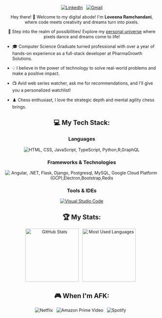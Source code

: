 <div align="center">

  [![LinkedIn](https://skillicons.dev/icons?i=linkedin)](https://www.linkedin.com/in/loveenaramchandani/) &nbsp;
  [![Gmail](https://skillicons.dev/icons?i=gmail)](mailto:loveenaramchandani53@gmail.com?subject=Hello%20Loveena,%20From%20Github)
  
  Hey there! 👋 Welcome to my digital abode! I'm <b>Loveena Ramchandani</b>, where code meets creativity and dreams turn into pixels.

  🚀 Step into the realm of possibilities! Explore my [personal universe](https://loveena-portfolio.vercel.app/) where pixels dance and dreams come to life!
</div>


- 🎓 Computer Science Graduate turned professional with over a year of hands-on experience as a full-stack developer at PharmaGrowth Solutions.

- 💡 I believe in the power of technology to solve real-world problems and make a positive impact.

- 📺 Avid web series watcher, ask me for recommendations, and I'll give you a personalized watchlist!

- ♟️ Chess enthusiast, I love the strategic depth and mental agility chess brings.

<div align="center">

 ##   💻 My Tech Stack:

### Languages

![ HTML, CSS, JavaScript, TypeScript, Python,R,GraphQL](https://skillicons.dev/icons?i=html,css,js,ts,python,r,graphql)

### Frameworks & Technologies

![ Angular, .NET, Flask, Django, Postgresql, MySQL, Google Cloud Platform (GCP),Electron,Bootstrap,Redis](https://skillicons.dev/icons?i=angular,dotnet,flask,django,postgresql,mysql,gcp,electron,bootstrap,redis)

### Tools & IDEs

[![Visual Studio Code](https://skillicons.dev/icons?i=vscode)](#)

## 🏆 My Stats:

<p>
    <img height=175 alt="GitHub Stats" src="https://github-readme-stats.vercel.app/api?username=Loveena28&show_icons=true&count_private=true&theme=dark" />&nbsp;&nbsp;
    <img height=175 alt="Most Used Languages" src="https://github-readme-stats.vercel.app/api/top-langs/?username=Loveena28&layout=compact&theme=dark" />&nbsp;&nbsp;
</p>

## 🎮 When I'm AFK:

![Netflix](https://img.shields.io/badge/Netflix-E50914?style=for-the-badge&logo=netflix&logoColor=white) &nbsp;
![Amazon Prime Video](https://img.shields.io/badge/Prime-0000FF?style=for-the-badge&logo=prime&logoColor=white) &nbsp;
![Spotify](https://img.shields.io/badge/Spotify-E5091?style=for-the-badge&logo=spotify&logoColor=white) &nbsp;

</div>
